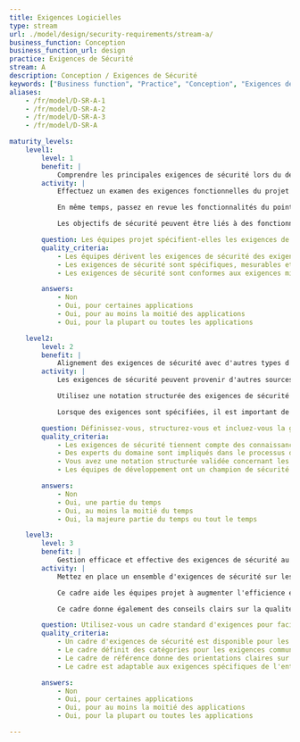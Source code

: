 ```yaml
---
title: Exigences Logicielles
type: stream
url: ./model/design/security-requirements/stream-a/
business_function: Conception
business_function_url: design
practice: Exigences de Sécurité
stream: A
description: Conception / Exigences de Sécurité
keywords: ["Business function", "Practice", "Conception", "Exigences de Sécurité"]
aliases:
    - /fr/model/D-SR-A-1
    - /fr/model/D-SR-A-2
    - /fr/model/D-SR-A-3
    - /fr/model/D-SR-A

maturity_levels:
    level1:
        level: 1
        benefit: |
            Comprendre les principales exigences de sécurité lors du développement
        activity: |
            Effectuez un examen des exigences fonctionnelles du projet logiciel. Identifier les exigences de sécurité pertinentes (c.a.d. les attentes) pour cette fonctionnalité en raisonnant par rapport au niveau de confidentialité, d'intégrité ou de disponibilité souhaité du service ou des données apportées par le projet logiciel. Les exigences précisent l'objectif (p. ex. “Les données personnelles du processus d’enregistrement devraient être transférées et stockées de façon sécurisée”), mais pas le moyen réel pour atteindre cet objectif (p. ex., « utiliser TLSv1.2 pour un transfert sécurisé »).

            En même temps, passez en revue les fonctionnalités du point de vue de l'attaquant pour comprendre comment elles pourraient être détournées. De cette façon, vous pouvez identifier des exigences de protection supplémentaires pour le projet logiciel considéré.

            Les objectifs de sécurité peuvent être liés à des fonctionnalités de sécurité spécifiques que vous devez ajouter à l'application (p. ex., « Identifier l’utilisateur de l’application en tout temps ») ou à la qualité et au comportement global de l’application (p. ex., « Veiller à ce que les données personnelles soient correctement protégées en transit »), ce qui ne conduit pas nécessairement à de nouvelles fonctionnalités. Suivez les bonnes pratiques d'écriture des exigences de sécurité. Rendez-les spécifiques, mesurables, opérationnelles, pertinentes et bornées en durée (SMART). Faites attention à ne pas ajouter des exigences trop générales qui ne se rapporteraient pas à l’application considérée (par ex. L’application devrait apporter des protections contre le Top 10 de l’OWASP). Bien qu’elles puissent être vraies, elles n’apportent pas de valeur à la discussion.

        question: Les équipes projet spécifient-elles les exigences de sécurité durant le développement ?
        quality_criteria:
            - Les équipes dérivent les exigences de sécurité des exigences fonctionnelles et des préoccupations du client ou de l'organisation
            - Les exigences de sécurité sont spécifiques, mesurables et raisonnables
            - Les exigences de sécurité sont conformes aux exigences minimales organisationnelles

        answers:
            - Non
            - Oui, pour certaines applications
            - Oui, pour au moins la moitié des applications
            - Oui, pour la plupart ou toutes les applications

    level2:
        level: 2
        benefit: |
            Alignement des exigences de sécurité avec d'autres types d'exigences
        activity: |
            Les exigences de sécurité peuvent provenir d'autres sources, y compris les politiques et la législation, les problèmes connus au sein de l'application, et les enseignements provenant des métriques et des retours de terrain. À ce niveau, une élicitation plus systématique des exigences de sécurité doit être obtenue en analysant différentes sources de ces exigences. Veiller à ce que ces sources fournissent des intrants appropriés pour faciliter l'élicitation des exigences. Par exemple, organisez des entretiens ou des séances de créativité (par exemple dans le cadre de la politique et de la législation), analysez les historiques des journaux ou des systèmes de vulnérabilité.

            Utilisez une notation structurée des exigences de sécurité à travers les applications et un formalisme approprié qui s'intègre bien à la façon dont vous spécifiez d'autres exigences (fonctionnelles) pour le projet. Cela peut signifier, par exemple, étendre les documents d'analyse, écrire des récits, etc.

            Lorsque des exigences sont spécifiées, il est important de s'assurer que ces exigences sont prises en compte lors du développement de produits. Mettez en place un mécanisme pour stimuler ou obliger les équipes projet à répondre à ces exigences dans le produit. Par exemple, annotez les exigences avec des priorités, ou influencez le traitement des exigences pour faire respecter un appétit de sécurité suffisant (tout en respectant l'équilibre avec les autres exigences non fonctionnelles).

        question: Définissez-vous, structurez-vous et incluez-vous la gestion des priorités dans les artefacts du processus de collecte des exigences de sécurité?
        quality_criteria:
            - Les exigences de sécurité tiennent compte des connaissances spécifiques au domaine lors de l'application des politiques et des orientations au développement de produits
            - Des experts du domaine sont impliqués dans le processus de définition des exigences
            - Vous avez une notation structurée validée concernant les exigences de sécurité
            - Les équipes de développement ont un champion de sécurité dédié à l'examen des exigences et des résultats en matière de sécurité

        answers:
            - Non
            - Oui, une partie du temps
            - Oui, au moins la moitié du temps
            - Oui, la majeure partie du temps ou tout le temps

    level3:
        level: 3
        benefit: |
            Gestion efficace et effective des exigences de sécurité au sein de votre organisation
        activity: |
            Mettez en place un ensemble d'exigences de sécurité sur lesquelles les projets pourront s'appuyer pour établir une liste d'exigences appropriées et exhaustives. Cet ensemble prend en compte les différents types d'exigences et les différentes sources d'exigences. Il devrait être en phase avec les habitudes et la culture organisationnelles, et devrait fournir une méthodologie et une orientation efficaces dans l'élicitation et la création des exigences.

            Ce cadre aide les équipes projet à augmenter l'efficience et l'efficacité de l'ingénierie des exigences. Il peut fournir une catégorisation des exigences courantes et un certain nombre d'exigences réutilisables. Rappelez-vous que, même si la copie mécanique est inefficace, le fait d'avoir de potentielles exigences pertinentes comme support est souvent productif.

            Ce cadre donne également des conseils clairs sur la qualité des exigences et formalise la façon de les décrire. Pour les récits, par exemple, des conseils concrets peuvent permettre de décrire les critères de réussite, de définir les critères de départ, de formaliser les récits et les critères d'acceptation.

        question: Utilisez-vous un cadre standard d'exigences pour faciliter la clarification des exigences de sécurité?
        quality_criteria:
            - Un cadre d'exigences de sécurité est disponible pour les équipes de projet
            - Le cadre définit des catégories pour les exigences communes et les exigences basées sur des normes
            - Le cadre de référence donne des orientations claires sur la qualité des exigences et sur la façon de les décrire
            - Le cadre est adaptable aux exigences spécifiques de l'entreprise

        answers:
            - Non
            - Oui, pour certaines applications
            - Oui, pour au moins la moitié des applications
            - Oui, pour la plupart ou toutes les applications

---
```

